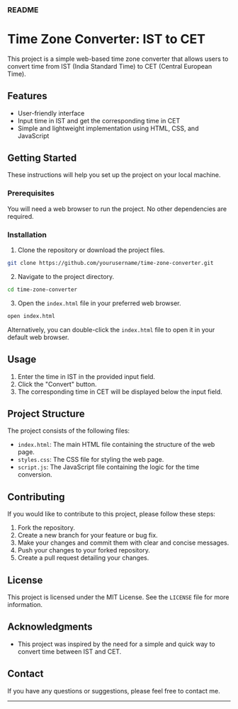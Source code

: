 

### README

# Time Zone Converter: IST to CET

This project is a simple web-based time zone converter that allows users to convert time from IST (India Standard Time) to CET (Central European Time).

## Features

- User-friendly interface
- Input time in IST and get the corresponding time in CET
- Simple and lightweight implementation using HTML, CSS, and JavaScript

## Getting Started

These instructions will help you set up the project on your local machine.

### Prerequisites

You will need a web browser to run the project. No other dependencies are required.

### Installation

1. Clone the repository or download the project files.

```sh
git clone https://github.com/yourusername/time-zone-converter.git
```

2. Navigate to the project directory.

```sh
cd time-zone-converter
```

3. Open the `index.html` file in your preferred web browser.

```sh
open index.html
```

Alternatively, you can double-click the `index.html` file to open it in your default web browser.

## Usage

1. Enter the time in IST in the provided input field.
2. Click the "Convert" button.
3. The corresponding time in CET will be displayed below the input field.

## Project Structure

The project consists of the following files:

- `index.html`: The main HTML file containing the structure of the web page.
- `styles.css`: The CSS file for styling the web page.
- `script.js`: The JavaScript file containing the logic for the time conversion.

## Contributing

If you would like to contribute to this project, please follow these steps:

1. Fork the repository.
2. Create a new branch for your feature or bug fix.
3. Make your changes and commit them with clear and concise messages.
4. Push your changes to your forked repository.
5. Create a pull request detailing your changes.

## License

This project is licensed under the MIT License. See the `LICENSE` file for more information.

## Acknowledgments

- This project was inspired by the need for a simple and quick way to convert time between IST and CET.

## Contact

If you have any questions or suggestions, please feel free to contact me.

---
